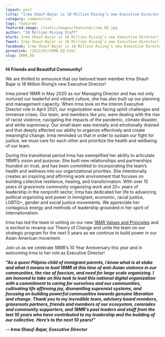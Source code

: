 ```yaml
---
layout: post
title: "Irma Shauf-Bajar is 18 Million Rising’s new Executive Director!"
category: communities
tags: featured
featured-image: /static/images/featured/irma ED.jpg
author: "18 Million Rising Staff"
blurb: Irma Shauf-Bajar is 18 Million Rising’s new Executive Director!
Tweet: Irma Shauf-Bajar is 18 Million Rising’s new Executive Director!
facebook: Irma Shauf-Bajar is 18 Million Rising’s new Executive Director!
permalink: /2022/07/IRMA_ED.html
slug: IRMA_ED
---
```


**Hi Friends and Beautiful Community!**

We are thrilled to announce that our beloved team member Irma Shauf-Bajar is 18 Million Rising’s new Executive Director!

Irma joined 18MR in May 2020 as our Managing Director and has not only nurtured our leaderful and vibrant culture, she has also built up our planning and management capacity. When Irma took on the Interim Executive Director role in April 2021, our organization was facing uphill challenges and immense crises. Our team, and members like you, were dealing with the rise of racist violence, navigating the impacts of the pandemic, climate disaster, and white supremacy. Our small team was mentally and emotionally drained and that deeply affected our ability to organize effectively and create meaningful change. Irma reminded us that in order to sustain our fight for justice, we must care for each other and prioritize the health and wellbeing of our team. 

During this transitional period Irma has exemplified her ability to articulate 18MR’s vision and purpose. She built new relationships and partnerships founded on trust, and has been committed to incorporating the team’s health and wellness into our organizational priorities. She intentionally creates an inspiring and affirming work environment that focuses on building collective resilience, healing, and transformation.
With over 15 years of grassroots community organizing work and 20+ years of leadership in the nonprofit sector, Irma has dedicated her life to advancing political organizing and power in immigrant, economic, racial justice, LGBTQ+, gender and social justice movements. We appreciate her contagious energy and methods of leadership grounded in her spirit of internationalism. 

Irma has led the team in uniting on our new [18MR Values and Principles](https://18millionrising.org/about/) and is excited to revamp our Theory of Change and unite the team on our strategic program for the next 5 years as we continue to build power in our Asian American movement. 

Join us as we celebrate 18MR’s 10 Year Anniversary this year and in welcoming Irma to her role as Executive Director!

***"As a queer Pilipino child of immigrant parents, I know what is at stake and what it means to lead 18MR at this time of anti-Asian violence in our communities, the rise of fascism, and need for large scale organizing. I am honored to take on this task to lead this national digital organization with a commitment to caring for ourselves and our communities, cultivating life affirming joy, dismantling supremist systems, and focusing on building powerful communities towards genuine liberation and change.
Thank you to my incredible team, advisory board members, grassroots partners, friends and members of our ecosystem, comrades and community supporters, and 18MR’s past leaders and staff from the last 10 years who have contributed to my leadership and the building of our collective. Here’s to the next 10 years!”***

<b><i> -- Irma Shauf-Bajar, Executive Director</i></b>
